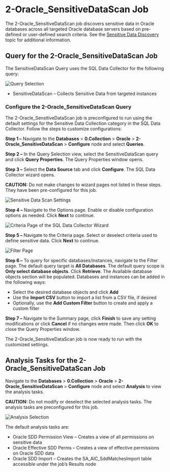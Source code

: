 # 2-Oracle_SensitiveDataScan Job

The 2-Oracle_SensitiveDataScan job discovers sensitive data in Oracle databases across all targeted
Oracle database servers based on pre-defined or user-defined search criteria. See the
[Sensitive Data Discovery](/docs/accessanalyzer/12.0/sensitivedatadiscovery/overview.md) topic for additional
information.

## Query for the 2-Oracle_SensitiveDataScan Job

The SensitiveDataScan Query uses the SQL Data Collector for the following query:

![Query Selection](/img/product_docs/accessanalyzer/solutions/databases/oracle/collection/jobgroup9.webp)

- SensitiveDataScan – Collects Sensitive Data from targeted instances

### Configure the 2-Oracle_SensitiveDataScan Query

The 2-Oracle_SensitiveDataScan job is preconfigured to run using the default settings for the
Sensitive Data Collection category in the SQL Data Collector. Follow the steps to customize
configurations:

**Step 1 –** Navigate to the **Databases** > **0.Collection** > **Oracle** >
**2-Oracle_SensitiveDataScan** > **Configure** node and select **Queries**.

**Step 2 –** In the Query Selection view, select the SensitiveDataScan query and click **Query
Properties**. The Query Properties window opens.

**Step 3 –** Select the **Data Source** tab and click **Configure**. The SQL Data Collector wizard
opens.

**CAUTION:** Do not make changes to wizard pages not listed in these steps. They have been
pre-configured for this job.

![Sensitive Data Scan Settings](/img/product_docs/accessanalyzer/solutions/databases/oracle/collection/optionspage.webp)

**Step 4 –** Navigate to the Options page. Enable or disable configuration options as needed. Click
**Next** to continue.

![Criteria Page of the SQL Data Collector Wizard](/img/product_docs/accessanalyzer/solutions/databases/oracle/collection/criteriapage.webp)

**Step 5 –** Navigate to the Criteria page. Select or deselect criteria used to define sensitive
data. Click **Next** to continue.

![Filter Page](/img/product_docs/accessanalyzer/solutions/databases/oracle/collection/2oraclesensitivedatascanfilterpgae.webp)

**Step 6 –** To query for specific databases/instances, navigate to the Filter page. The default
query target is **All Databases**. The default query scope is **Only select database objects**.
Click **Retrieve**. The Available database objects section will be populated. Databases and
instances can be added in the following ways:

- Select the desired database objects and click **Add**
- Use the **Import CSV** button to import a list from a CSV file, if desired
- Optionally, use the **Add Custom Filter** button to create and apply a custom filter

**Step 7 –** Navigate to the Summary page, click **Finish** to save any setting modifications or
click **Cancel** if no changes were made. Then click **OK** to close the Query Properties window.

The 2-Oracle_SensitiveDataScan job is now ready to run with the customized settings.

## Analysis Tasks for the 2-Oracle_SensitiveDataScan Job

Navigate to the **Databases** > **0.Collection** > **Oracle** > **2-Oracle_SensitiveDataScan** >
**Configure** node and select **Analysis** to view the analysis tasks.

**CAUTION:** Do not modify or deselect the selected analysis tasks. The analysis tasks are
preconfigured for this job.

![Analysis Selection](/img/product_docs/accessanalyzer/solutions/databases/oracle/collection/jobgroup13.webp)

The default analysis tasks are:

- Oracle SDD Permission View – Creates a view of all permissions on sensitive data
- Oracle Effective SDD Perms – Creates a view of effective permissions on Oracle SDD data
- Oracle SDD Import – Creates the SA_AIC_SddMatchesImport table accessible under the job’s Results
  node
